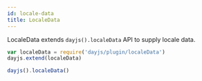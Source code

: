 ```yaml
---
id: locale-data
title: LocaleData
---
```

LocaleData extends `dayjs().localeData` API to supply locale data.

```javascript
var localeData = require('dayjs/plugin/localeData')
dayjs.extend(localeData)

dayjs().localeData()
```
